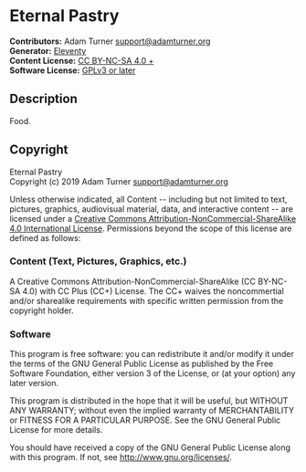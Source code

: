 # Eternal Pastry

**Contributors:** Adam Turner <support@adamturner.org>  
**Generator:** [Eleventy](https://www.11ty.io/)  
**Content License:** [CC BY-NC-SA 4.0 +](https://creativecommons.org/licenses/by-nc-sa/4.0/)  
**Software License:** [GPLv3 or later](http://www.gnu.org/licenses/gpl-3.0.html)  

## Description

Food.

## Copyright

Eternal Pastry  
Copyright (c) 2019 Adam Turner <support@adamturner.org>

Unless otherwise indicated, all Content -- including but not limited to text, pictures, graphics, audiovisual material, data, and interactive content -- are licensed under a [Creative Commons Attribution-NonCommercial-ShareAlike 4.0 International License](https://creativecommons.org/licenses/by-nc-sa/4.0/). Permissions beyond the scope of this license are defined as follows:

### Content (Text, Pictures, Graphics, etc.)

A Creative Commons Attribution-NonCommercial-ShareAlike (CC BY-NC-SA 4.0) with CC Plus (CC+) License. The CC+ waives the noncommertial and/or sharealike requirements with specific written permission from the copyright holder.

### Software

This program is free software: you can redistribute it and/or modify it under the terms of the GNU General Public License as published by the Free Software Foundation, either version 3 of the License, or (at your option) any later version.

This program is distributed in the hope that it will be useful, but WITHOUT ANY WARRANTY; without even the implied warranty of MERCHANTABILITY or FITNESS FOR A PARTICULAR PURPOSE. See the GNU General Public License for more details.

You should have received a copy of the GNU General Public License along with this program. If not, see <http://www.gnu.org/licenses/>.
